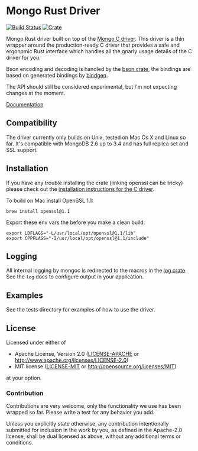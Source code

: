 # Mongo Rust Driver

[![Build Status](https://travis-ci.org/thijsc/mongo-rust-driver.svg)](https://travis-ci.org/thijsc/mongo-rust-driver)
[![Crate](http://meritbadge.herokuapp.com/mongo_driver)](https://crates.io/crates/mongo_driver)

Mongo Rust driver built on top of the [Mongo C driver](https://github.com/mongodb/mongo-c-driver).
This driver is a thin wrapper around the production-ready C driver that provides a safe and ergonomic Rust interface which handles all the gnarly usage details of the C driver for you.

Bson encoding and decoding is handled by the [bson crate](https://github.com/zonyitoo/bson-rs), the bindings are based on generated bindings by [bindgen](https://github.com/crabtw/rust-bindgen).

The API should still be considered experimental, but I'm not expecting changes at the moment.

[Documentation](https://docs.rs/mongo_driver/)

## Compatibility

The driver currently only builds on Unix, tested on Mac Os X and Linux so far. It's compatible with MongoDB 2.6 up to 3.4 and has full replica set and SSL support.

## Installation

If you have any trouble installing the crate (linking openssl can be
tricky) please check out the [installation instructions for the C driver](http://mongoc.org/libmongoc/current/installing.html).

To build on Mac install OpenSSL 1.1:

```
brew install openssl@1.1
```

Export these env vars the before you make a clean build:

```
export LDFLAGS="-L/usr/local/opt/openssl@1.1/lib"
export CPPFLAGS="-I/usr/local/opt/openssl@1.1/include"
```

## Logging

All internal logging by mongoc is redirected to the macros in the [log
crate](http://doc.rust-lang.org/log/log/index.html). See the `log` docs
to configure output in your application.

## Examples

See the tests directory for examples of how to use the driver.

## License

Licensed under either of

 * Apache License, Version 2.0 ([LICENSE-APACHE](LICENSE-APACHE) or http://www.apache.org/licenses/LICENSE-2.0)
 * MIT license ([LICENSE-MIT](LICENSE-MIT) or http://opensource.org/licenses/MIT)

at your option.

### Contribution

Contributions are very welcome, only the functionality we use has been wrapped so far. Please write a test for any behavior you add.

Unless you explicitly state otherwise, any contribution intentionally submitted
for inclusion in the work by you, as defined in the Apache-2.0 license, shall be dual licensed as above, without any
additional terms or conditions.
